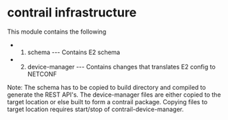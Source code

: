 # contrail infrastructure
This module contains the following

* 1. schema --- Contains E2 schema
* 2. device-manager --- Contains changes that translates E2 config to NETCONF

Note: The schema has to be copied to build directory and compiled to generate
      the REST API's.
      The device-manager files are either copied to the target location or 
      else built to form a contrail package. Copying files to target 
      location requires start/stop of contrail-device-manager.
